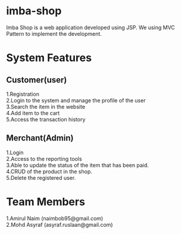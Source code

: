# imba-shop

Imba Shop is a web application developed using JSP. We using MVC Pattern to implement the development.

<h1>System Features</h1>
<h2> Customer(user) </h2>
1.Registration<br>
2.Login to the system and manage the profile of the user<br>
3.Search the item in the website<br>
4.Add item to the cart<br>
5.Access the transaction history<br>

<h2> Merchant(Admin)</h2>
1.Login<br>
2.Access to the reporting tools<br>
3.Able to update the status of the item that has been paid.<br>
4.CRUD of the product in the shop.<br>
5.Delete the registered user.<br>

<h1> Team Members </h1>
1.Amirul Naim (naimbob95@gmail.com) <br>
2.Mohd Asyraf (asyraf.ruslaan@gmail.com)



